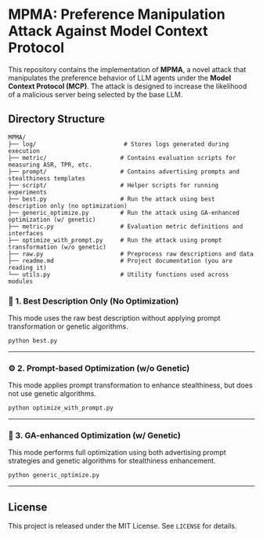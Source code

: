 # MPMA: Preference Manipulation Attack Against Model Context Protocol

This repository contains the implementation of **MPMA**, a novel attack that manipulates the preference behavior of LLM agents under the **Model Context Protocol (MCP)**. The attack is designed to increase the likelihood of a malicious server being selected by the base LLM.

## Directory Structure

```
MPMA/
├── log/                         # Stores logs generated during execution
├── metric/                     # Contains evaluation scripts for measuring ASR, TPR, etc.
├── prompt/                     # Contains advertising prompts and stealthiness templates
├── script/                     # Helper scripts for running experiments
├── best.py                     # Run the attack using best description only (no optimization)
├── generic_optimize.py         # Run the attack using GA-enhanced optimization (w/ genetic)
├── metric.py                   # Evaluation metric definitions and interfaces
├── optimize_with_prompt.py     # Run the attack using prompt transformation (w/o genetic)
├── raw.py                      # Preprocess raw descriptions and data
├── readme.md                   # Project documentation (you are reading it)
└── utils.py                    # Utility functions used across modules
```

### 🧠 1. Best Description Only (No Optimization)

This mode uses the raw best description without applying prompt transformation or genetic algorithms.

```bash
python best.py
```

---

### ⚙️ 2. Prompt-based Optimization (w/o Genetic)

This mode applies prompt transformation to enhance stealthiness, but does not use genetic algorithms.

```bash
python optimize_with_prompt.py
```

---

### 🧬 3. GA-enhanced Optimization (w/ Genetic)

This mode performs full optimization using both advertising prompt strategies and genetic algorithms for stealthiness enhancement.

```bash
python generic_optimize.py
```

---

<!-- ## Citation

If you use this codebase in your research, please cite the corresponding paper:

> **MPMA: Preference Manipulation Attack Against Model Context Protocol**  
> (Add authors and conference details here when available)

--- -->

## License

This project is released under the MIT License. See `LICENSE` for details.
